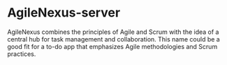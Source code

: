 # AgileNexus-server
AgileNexus combines the principles of Agile and Scrum with the idea of a central hub for task management and collaboration. This name could be a good fit for a to-do app that emphasizes Agile methodologies and Scrum practices.
